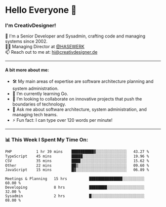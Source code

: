 # Hello Everyone 👋

### I'm CreativDesigner!

🔭 I'm a Senior Developer and Sysadmin, crafting code and managing systems since 2002.  
👨‍💼 Managing Director at [@HASEWERK](https://github.com/HASEWERK)  
📫 Reach out to me at: [hi@creativdesigner.de](mailto:hi@creativdesigner.de)  

---

#### A bit more about me:

- 🛠 My main areas of expertise are software architecture planning and system administration.
- 🌱 I’m currently learning Go.
- 👯 I’m looking to collaborate on innovative projects that push the boundaries of technology.
- 💬 Ask me about software architecture, system administration, and managing tech teams.
- ⚡ Fun fact: I can type over 120 words per minute!  

---

### 📊 **This Week I Spent My Time On:**

<!--START_SECTION:waka-->

```txt
PHP           1 hr 39 mins    ██████████▓░░░░░░░░░░░░░░   43.27 %
TypeScript    45 mins         █████░░░░░░░░░░░░░░░░░░░░   19.96 %
CSV           35 mins         ████░░░░░░░░░░░░░░░░░░░░░   15.62 %
Other         22 mins         ██▒░░░░░░░░░░░░░░░░░░░░░░   09.60 %
JavaScript    15 mins         █▓░░░░░░░░░░░░░░░░░░░░░░░   06.89 %
```

<!--END_SECTION:waka-->

```text
Meetings & Planning   15 hrs          ███████████████░░░░░░░░░░   60.00 % 
Developing            8 hrs           ████████░░░░░░░░░░░░░░░░░   32.00 % 
Sysadmin              2 hrs           █░░░░░░░░░░░░░░░░░░░░░░░░   08.00 %

